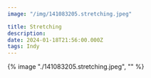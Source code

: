 ```yaml
---
image: "/img/141083205.stretching.jpeg"

title: Stretching
description: 
date: 2024-01-18T21:56:00.000Z
tags: Indy
---
```

{% image "./141083205.stretching.jpeg", "" %}